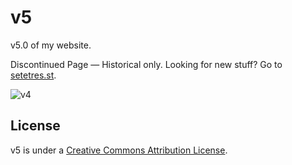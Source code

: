 v5
==

v5.0 of my website.

Discontinued Page &#8212; Historical only. Looking for new stuff? Go to [setetres.st].

![v4](http://files.setetres.st/img/v5-header.gif?v=1&raw=true)

License
-------

v5 is under a [Creative Commons Attribution License].

[setetres.st]: http://setetres.st
[Creative Commons Attribution License]: http://creativecommons.org/licenses/by/4.0